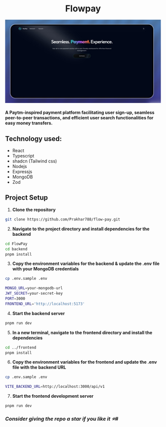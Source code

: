 <h1 align="center"> Flowpay</h1>
<p align="center">
  <img src="./frontend/public//assets/project-flowpay.jpg" alt="Flowpay">
</p>


####  A Paytm-inspired payment platform facilitating user sign-up, seamless peer-to-peer transactions, and efficient user search functionalities for easy money transfers.

## Technology used: 
- React
- Typescript
- shadcn (Tailwind css)
- Nodejs
- Expressjs
- MongoDB 
- Zod


## Project Setup

1. **Clone the repository**
``` bash
git clone https://github.com/Prakhar788/flow-pay.git
```

2. **Navigate to the project directory and install dependencies for the backend**
``` bash
cd FlowPay
cd backend
pnpm install
```

3. **Copy the environment variables for the backend & update the .env file with your MongoDB credentials**
```bash
cp .env.sample .env
```
```bash
MONGO_URL=your-mongodb-url
JWT_SECRET=your-secret-key
PORT=3000
FRONTEND_URL='http://localhost:5173'
```

4. **Start the backend server**
```bash
pnpm run dev
```

5. **In a new terminal, navigate to the frontend directory and install the dependencies**
```bash
cd ../frontend
pnpm install
```

6. **Copy the environment variables for the frontend and update the .env file with the backend URL**
```bash
cp .env.sample .env
```
```bash
VITE_BACKEND_URL=http://localhost:3000/api/v1
```

7. **Start the frontend development server**
```bash
pnpm run dev
```

### *Consider giving the repo a star if you like it ⭐*#

 
 
